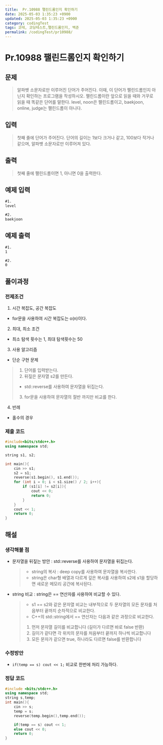 ```yaml
---
title:  Pr.10988 팰린드롬인지 확인하기
date: 2025-05-03 1:35:23 +0900
updated: 2025-05-03 1:35:23 +0900
category: codingTest
tags: 코테, 코딩테스트,팰린드롬인지, 백준
permalink: /codingTest/pr10988/
---
```

# Pr.10988 팰린드롬인지 확인하기
## 문제
> 알파벳 소문자로만 이루어진 단어가 주어진다. 이때, 이 단어가 팰린드롬인지 아닌지 확인하는 프로그램을 작성하시오.
> 팰린드롬이란 앞으로 읽을 때와 거꾸로 읽을 때 똑같은 단어를 말한다.
> level, noon은 팰린드롬이고, baekjoon, online, judge는 팰린드롬이 아니다.

## 입력
> 첫째 줄에 단어가 주어진다. 단어의 길이는 1보다 크거나 같고, 100보다 작거나 같으며, 알파벳 소문자로만 이루어져 있다.

## 출력
> 첫째 줄에 팰린드롬이면 1, 아니면 0을 출력한다.

## 예제 입력

```markdown
#1.
level

#2.
baekjoon
```

## 예제 출력

```markdown
#1. 
1

#2.
0
```

## 풀이과정
### 전제조건
1. 시간 복잡도, 공간 복잡도
 - for문을 사용하여 시간 복잡도는 o(n)이다.
2. 최대, 최소 조건
 - 최소 탐색 횟수는 1, 최대 탐색횟수는 50
3. 사용 알고리즘
 - 단순 구현 문제
 > 1. 단어를 입력받는다.
 > 2. 뒤짚은 문자열 s2를 만든다.
 >   - std::reverse를 사용하여 문자열을 뒤집는다.
 > 3. for문을 사용하여 문자열의 절반 까지만 비교를 한다.
4. 반례
 - 홀수의 경우 

### 제출 코드
```cpp
#include<bits/stdc++.h>
using namespace std;

string s1, s2;

int main(){
    cin >> s1;
    s2 = s1;
    reverse(s1.begin(), s1.end());
    for (int i = 0; i < s1.size() / 2; i++){
        if (s1[i] != s2[i]){
            cout << 0;
            return 0;
        }
    }
    cout << 1;
    return 0;
}
```

## 해설
### 생각해볼 점
  - 문자열을 뒤짚는 방안 : std::reverse를 사용하여 문자열을 뒤집는다.
    >  - string의 복사 : deep copy를 사용하여 문자열을 복사한다.</br>
    >  - string은 char형 배열과 다르게 깊은 복사를 사용하여 s2에 s1을 할당하면 새로운 메모리 공간에 복사된다.
 - string 비교 : string은 == 연산자를 사용하여 비교할 수 있다.
    > - s1 == s2와 같은 문자열 비교는 내부적으로 두 문자열의 모든 문자를 처음부터 끝까지 순차적으로 비교한다.
    > - C++의 std::string에서 == 연산자는 다음과 같은 과정으로 비교한다.
    > 1. 먼저 문자열 길이를 비교합니다 (길이가 다르면 바로 false 반환)
    > 2. 길이가 같다면 각 위치의 문자를 처음부터 끝까지 하나씩 비교합니다
    > 3. 모든 문자가 같으면 true, 하나라도 다르면 false를 반환합니다

### 수정방안
- ``if(temp == s) cout << 1;`` 비교로 한번에 처리 가능하다.

### 정답 코드
```cpp
#include <bits/stdc++.h>
using namespace std;
string s,temp;
int main(){
    cin >> s;
    temp = s;
    reverse(temp.begin(),temp.end());

    if(temp == s) cout << 1;
    else cout << 0;
    return 0;
}
```

